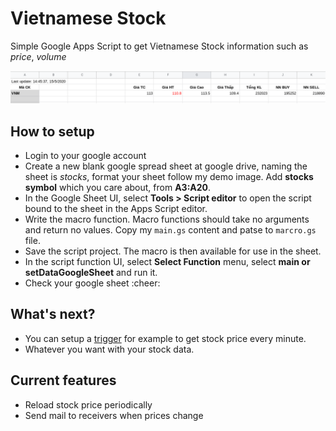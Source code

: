 # Vietnamese Stock
Simple Google Apps Script to get Vietnamese Stock information such as *price*, *volume*

![Demo picture](./images/demo.png)

## How to setup
- Login to your google account
- Create a new blank google spread sheet at google drive, naming the sheet is *stocks*, format your sheet follow my demo image. Add **stocks symbol** which you care about, from **A3:A20**.
- In the Google Sheet UI, select **Tools > Script editor** to open the script bound to the sheet in the Apps Script editor.
- Write the macro function. Macro functions should take no arguments and return no values. Copy my `main.gs` content and patse to `marcro.gs` file.
- Save the script project. The macro is then available for use in the sheet.
- In the script function UI, select **Select Function** menu, select **main or setDataGoogleSheet** and run it.
- Check your google sheet :cheer:

## What's next?
- You can setup a [trigger](https://developers.google.com/apps-script/guides/triggers) for example to get stock price every minute.
- Whatever you want with your stock data.

## Current features
- Reload stock price periodically
- Send mail to receivers when prices change
